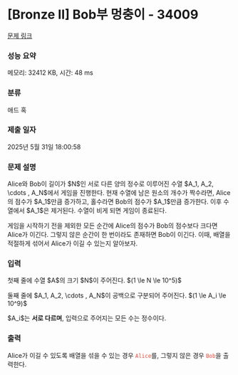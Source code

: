 # [Bronze II] Bob부 멍충이 - 34009 

[문제 링크](https://www.acmicpc.net/problem/34009) 

### 성능 요약

메모리: 32412 KB, 시간: 48 ms

### 분류

애드 혹

### 제출 일자

2025년 5월 31일 18:00:58

### 문제 설명

<p>Alice와 Bob이 길이가 $N$인 서로 다른 양의 정수로 이루어진 수열 $A_1, A_2, \cdots , A_N$에서 게임을 진행한다. 현재 수열에 남은 원소의 개수가 짝수라면, Alice의 점수가 $A_1$만큼 증가하고, 홀수라면 Bob의 점수가 $A_1$만큼 증가한다. 이후 수열에서 $A_1$은 제거된다. 수열이 비게 되면 게임이 종료된다.</p>

<p>게임을 시작하기 전을 제외한 모든 순간에 Alice의 점수가 Bob의 점수보다 크다면 Alice가 이긴다. 그렇지 않은 순간이 한 번이라도 존재하면 Bob이 이긴다. 이때, 배열을 적절하게 섞어서 Alice가 이길 수 있는지 알아보자.</p>

### 입력 

 <p>첫째 줄에 수열 $A$의 크기 $N$이 주어진다. $(1 \le N \le 10^5)$</p>

<p>둘째 줄에 $A_1, A_2, \cdots , A_N$이 공백으로 구분되어 주어진다. $(1 \le A_i \le 10^9)$</p>

<p>$A_i$는 <strong>서로 다르며</strong>, 입력으로 주어지는 모든 수는 정수이다.</p>

### 출력 

 <p>Alice가 이길 수 있도록 배열을 섞을 수 있는 경우 <span style="color:#e74c3c;"><code>Alice</code></span>를, 그렇지 않은 경우 <span style="color:#e74c3c;"><code>Bob</code></span>을 출력한다.</p>

